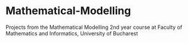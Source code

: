 # Mathematical-Modelling
Projects from the Mathematical Modelling 2nd year course at Faculty of Mathematics and Informatics, University of Bucharest

